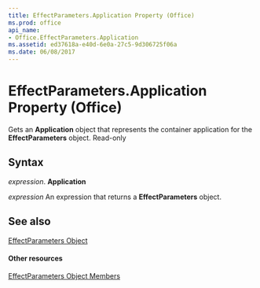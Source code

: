 ```yaml
---
title: EffectParameters.Application Property (Office)
ms.prod: office
api_name:
- Office.EffectParameters.Application
ms.assetid: ed37618a-e40d-6e0a-27c5-9d306725f06a
ms.date: 06/08/2017
---
```



# EffectParameters.Application Property (Office)

Gets an  **Application** object that represents the container application for the **EffectParameters** object. Read-only


## Syntax

 _expression_. **Application**

 _expression_ An expression that returns a **EffectParameters** object.


## See also


[EffectParameters Object](effectparameters-object-office.md)
#### Other resources


[EffectParameters Object Members](effectparameters-members-office.md)

